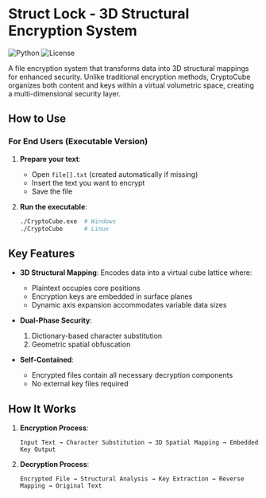 # Struct Lock - 3D Structural Encryption System

![Python](https://img.shields.io/badge/Python-3.8+-blue.svg)
![License](https://img.shields.io/badge/License-MIT-green.svg)

A file encryption system that transforms data into 3D structural mappings for enhanced security. Unlike traditional encryption methods, CryptoCube organizes both content and keys within a virtual volumetric space, creating a multi-dimensional security layer.

## How to Use

### For End Users (Executable Version)
1. **Prepare your text**:
   - Open `file[].txt` (created automatically if missing)
   - Insert the text you want to encrypt
   - Save the file

2. **Run the executable**:
   ```bash
   ./CryptoCube.exe  # Windows
   ./CryptoCube      # Linux
   
## Key Features

- **3D Structural Mapping**: Encodes data into a virtual cube lattice where:
  - Plaintext occupies core positions
  - Encryption keys are embedded in surface planes
  - Dynamic axis expansion accommodates variable data sizes

- **Dual-Phase Security**:
  1. Dictionary-based character substitution
  2. Geometric spatial obfuscation

- **Self-Contained**:
  - Encrypted files contain all necessary decryption components
  - No external key files required

## How It Works

1. **Encryption Process**:
   ```plaintext
   Input Text → Character Substitution → 3D Spatial Mapping → Embedded Key Output
2. **Decryption Process**:
   ```plaintext
   Encrypted File → Structural Analysis → Key Extraction → Reverse Mapping → Original Text
